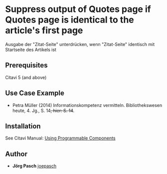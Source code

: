 # Suppress output of Quotes page if Quotes page is identical to the article's first page
Ausgabe der "Zitat-Seite" unterdrücken, wenn "Zitat-Seite" identisch mit Startseite des Artikels ist

## Prerequisites
Citavi 5 (and above)

## Use Case Example 

- Petra Müller (2014) Informationskompetenz vermitteln. Bibliothekswesen heute, 4. Jg., S. 14~~, hier: S. 14~~.

## Installation
See Citavi Manual: [Using Programmable Components](https://www.citavi.com/programmable_components)

## Author

* **Jörg Pasch** [joepasch](https://github.com/joepasch)
